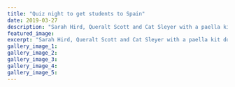 ```yaml
---
title: "Quiz night to get students to Spain"
date: 2019-03-27
description: "Sarah Hird, Queralt Scott and Cat Sleyer with a paella kit donated by Ambrosia for the Quiz night..."
featured_image: 
excerpt: "Sarah Hird, Queralt Scott and Cat Sleyer with a paella kit donated by Ambrosia for the Quiz night."
gallery_image_1: 
gallery_image_2: 
gallery_image_3: 
gallery_image_4: 
gallery_image_5: 
---
```

